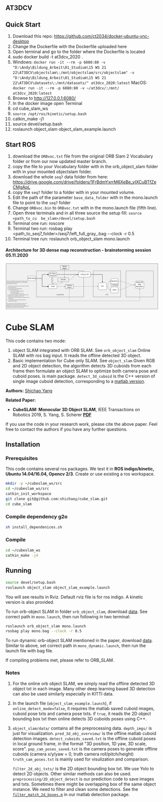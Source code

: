 
## AT3DCV

## Quick Start
1. Download this repo: https://github.com/ct2034/docker-ubuntu-vnc-desktop
2. Change the Dockerfile with the Dockerfile uploaded here
3. Open terminal and go to the folder where the Dockerfile is located
4. sudo docker build -t at3dcv_2020 .
5. Windows: `docker run -it --rm -p 6080:80 -v "D:\Andy\Bildung_Arbeit\01_Studium\15 WS 21 22\AT3DCV\objectslam\:/mnt/objectslam/src/objectslam" -v "D:\Andy\Bildung_Arbeit\01_Studium\15 WS 21 22\AT3DCV\datasets\:/mnt/datasets/" at3dcv_2020:latest`
   MacOS: `docker run -it --rm -p 6080:80 -v ~/at3dcv/:/mnt/ at3dcv_2020:latest`
6. Browse to http://127.0.0.1:6080/
7. In the docker image open Terminal
8. cd cube_slam_ws
9.  `source /opt/ros/kinetic/setup.bash`
10. catkin_make -j1
11. source devel/setup.bash
12. roslaunch object_slam object_slam_example.launch

## Start ROS
1. download the `ORBvoc.txt` file from the original ORB Slam 2 Vocabulary folder or from our now updated master branch.
2. copy the file to your Vocabulary folder with in the orb_object_slam folder with in your mounted objectslam folder.
3. download the whole `seq7` data folder from here: https://drive.google.com/drive/folders/1FrBdmYxrrM6XeBe_vIXCuBTfZeCMgApL
4. copy the `seq7` folder to a folder with in your mounted volume.
5. Edit the path of the parameter `base_data_folder` with in the mono.launch file to point to the `seq7` folder
6. Change `ORBvoc.bin` to `ORBvoc.txt` with in the mono.launch file (fifth line).
7. Open three terminals and in all three source the setup fill: `source <path_to_cu  be_slam>/devel/setup.bash`
8. Terminal one run: roscore
9. Terminal two run: rosbag play <path_to_seq7_folder>/seq7/left_full_gray_.bag --clock -r 0.5
10. Terminal tree run: roslaunch orb_object_slam mono.launch


#### Architecture for 3D dense map reconstruction - brainstorming session 05.11.2020

![3D dense map architecture](./resources/architecture/architecture_dense_map.png)

# Cube SLAM #
This code contains two mode:
1)  object SLAM integrated with ORB SLAM. See ```orb_object_slam```  Online SLAM with ros bag input. It reads the offline detected 3D object.
2) Basic implementation for Cube only SLAM. See ```object_slam``` Given RGB and 2D object detection, the algorithm detects 3D cuboids from each frame then formulate an object SLAM to optimize both camera pose and cuboid poses.  is main package. ```detect_3d_cuboid``` is the C++ version of single image cuboid detection, corresponding to a [matlab version](https://github.com/shichaoy/matlab_cuboid_detect).

**Authors:** [Shichao Yang](https://shichaoy.github.io./)

**Related Paper:**

* **CubeSLAM: Monocular 3D Object SLAM**, IEEE Transactions on Robotics 2019, S. Yang, S. Scherer  [**PDF**](https://arxiv.org/abs/1806.00557)

If you use the code in your research work, please cite the above paper. Feel free to contact the authors if you have any further questions.



## Installation

### Prerequisites
This code contains several ros packages. We test it in **ROS indigo/kinetic, Ubuntu 14.04/16.04, Opencv 2/3**. Create or use existing a ros workspace.
```bash
mkdir -p ~/cubeslam_ws/src
cd ~/cubeslam_ws/src
catkin_init_workspace
git clone git@github.com:shichaoy/cube_slam.git
cd cube_slam
```

### Compile dependency g2o
```bash
sh install_dependenices.sh
```


### Compile
```bash
cd ~/cubeslam_ws
catkin_make -j4
```


## Running #
```bash
source devel/setup.bash
roslaunch object_slam object_slam_example.launch
```
You will see results in Rviz. Default rviz file is for ros indigo. A kinetic version is also provided.

To run orb-object SLAM in folder ```orb_object_slam```, download [data](https://drive.google.com/open?id=1FrBdmYxrrM6XeBe_vIXCuBTfZeCMgApL). See correct path in ```mono.launch```, then run following in two terminal:
``` bash
roslaunch orb_object_slam mono.launch
rosbag play mono.bag --clock -r 0.5
```

To run dynamic orb-object SLAM mentioned in the paper, download [data](https://drive.google.com/drive/folders/1T2PmK3Xt5Bq9Z7UhV8FythvramqhOo0a?usp=sharing). Similar to above, set correct path in ```mono_dynamic.launch```, then run the launch file with bag file.


If compiling problems met, please refer to ORB_SLAM.


### Notes

1. For the online orb object SLAM, we simply read the offline detected 3D object txt in each image. Many other deep learning based 3D detection can also be used similarly especially in KITTI data.

2. In the launch file (```object_slam_example.launch```), if ```online_detect_mode=false```, it requires the matlab saved cuboid images, cuboid pose txts and camera pose txts.  if ```true```, it reads the 2D object bounding box txt then online detects 3D cuboids poses using C++.

3. ```object_slam/data/``` contains all the preprocessing data. ```depth_imgs/``` is just for visualization. ```pred_3d_obj_overview/``` is the offline matlab cuboid detection images. ```detect_cuboids_saved.txt``` is the offline cuboid poses in local ground frame, in the format "3D position, 1D yaw, 3D scale, score". ```pop_cam_poses_saved.txt``` is the camera poses to generate offline cuboids (camera x/y/yaw = 0, truth camera roll/pitch/height) ```truth_cam_poses.txt``` is mainly used for visulization and comparison.

	```filter_2d_obj_txts/``` is the 2D object bounding box txt. We use Yolo to detect 2D objects. Other similar methods can also be used. ```preprocessing/2D_object_detect``` is our prediction code to save images and txts. Sometimes there might be overlapping box of the same object instance. We need to filter and clean some detections. See the [```filter_match_2d_boxes.m```](https://github.com/shichaoy/matlab_cuboid_detect/blob/master/filter_match_2d_boxes.m) in our matlab detection package.
